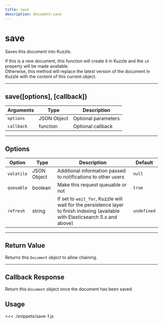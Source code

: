 ```yaml
---
title: save
description: Document:save
---
```


# save

Saves this document into Kuzzle.

If this is a new document, this function will create it in Kuzzle and the `id` property will be made available.  
Otherwise, this method will replace the latest version of the document in Kuzzle with the content of this current object.

---

## save([options], [callback])

| Arguments  | Type        | Description         |
| ---------- | ----------- | ------------------- |
| `options`  | JSON Object | Optional parameters |
| `callback` | function    | Optional callback   |

---

## Options

| Option     | Type        | Description                                                                                                                      | Default     |
| ---------- | ----------- | -------------------------------------------------------------------------------------------------------------------------------- | ----------- |
| `volatile` | JSON Object | Additional information passed to notifications to other users                                                                    | `null`      |
| `queuable` | boolean     | Make this request queuable or not                                                                                                | `true`      |
| `refresh`  | string      | If set to `wait_for`, Kuzzle will wait for the persistence layer to finish indexing (available with Elasticsearch 5.x and above) | `undefined` |

---

## Return Value

Returns this `Document` object to allow chaining.

---

## Callback Response

Return this `Document` object once the document has been saved.

## Usage

<<< ./snippets/save-1.js
